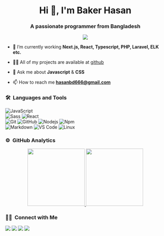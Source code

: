 <h1 align="center">Hi 👋, I'm Baker Hasan</h1>
<h3 align="center">A passionate programmer from Bangladesh</h3>
	
<p align="center">
  <img src="https://komarev.com/ghpvc/?username=bakerhasan&color=blueviolet&style=flat">
</p>

- 🌱 I’m currently working **Next.js, React, Typescript, PHP, Laravel, ELK etc.**

- 👨‍💻 All of my projects are available at [github](https://github.com/bakerhasan?tab=repositories)

- 💬 Ask me about **Javascript** & **CSS**

- 📫 How to reach me **hasanbd666@gmail.com**


	
### 🛠 &nbsp;Languages and Tools

![JavaScript](https://img.shields.io/badge/-JavaScript-%23F7DF1C?style=for-the-badge&logo=javascript&logoColor=000000&labelColor=%23F7DF1C&color=%23FFCE5A)
<br>
![Sass](https://img.shields.io/badge/-Sass-%23CC6699?style=for-the-badge&logo=sass&logoColor=ffffff)
![React](https://img.shields.io/badge/-React-61DAFB?style=for-the-badge&logo=react&logoColor=ffffff)
<br>
![Git](https://img.shields.io/badge/-Git-%23F05032?style=for-the-badge&logo=git&logoColor=%23ffffff)
![GitHub](https://img.shields.io/badge/-GitHub-181717?style=for-the-badge&logo=github)
![Nodejs](https://img.shields.io/badge/-Nodejs-339933?style=for-the-badge&logo=Node.js&logoColor=ffffff)
![Npm](https://img.shields.io/badge/-npm-CB3837?style=for-the-badge&logo=npm)
<br>
![Markdown](https://img.shields.io/badge/Markdown-000000?style=for-the-badge&logo=markdown&logoColor=white)
![VS Code](http://img.shields.io/badge/-VS%20Code-007ACC?style=for-the-badge&logo=visual-studio-code&logoColor=ffffff)
![Linux](http://img.shields.io/badge/-Linux-0078D6?style=for-the-badge&logo=linux&logoColor=ffffff)
<br/>

### ⚙️ &nbsp;GitHub Analytics

<p align="center">
<a href="https://github.com/bakerhasan">
  <img height="180em" src="https://github-readme-stats-eight-theta.vercel.app/api?username=bakerhasan&show_icons=true&theme=algolia&include_all_commits=true&count_private=true"/>
  <img height="180em" src="https://github-readme-stats-eight-theta.vercel.app/api/top-langs/?username=bakerhasan&layout=compact&langs_count=8&theme=algolia"/>
</a>
</p>

### 🤝🏻 &nbsp;Connect with Me

<p>
<a href="https://www.bakerhasan.github.io"><img src="https://img.shields.io/badge/-bakerhasan.github.io-3423A6?style=for-the-badge&logo=Google-Chrome&logoColor=white"/></a>
<a href="https://linkedin.com/in/baker-hasan"><img src="https://img.shields.io/badge/-bakerhasan-0077B5?style=flat&logo=Linkedin&logoColor=white"/></a>
<a href="mailto:hasanbd666@gmail.com"><img src="https://img.shields.io/badge/-hasanbd666@gmail.com-D14836?style=flat&logo=Gmail&logoColor=white"/></a>
<a href="https://twitter.com/baker.hasan"><img src="https://img.shields.io/badge/-@baker.hasan-1877F2?style=flat&logo=Twitter&logoColor=white"/></a>
</p>

